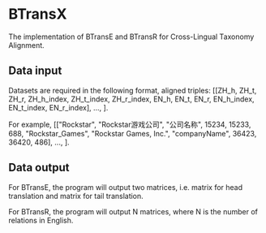 # BTransX
The implementation of BTransE and BTransR for Cross-Lingual Taxonomy Alignment.
## Data input
Datasets are required in the following format,
aligned triples: [[ZH_h, ZH_t, ZH_r, ZH_h_index, ZH_t_index, ZH_r_index, EN_h, EN_t, EN_r, EN_h_index, EN_t_index, EN_r_index], ..., ].

For example, [["Rockstar", "Rockstar游戏公司", "公司名称", 15234, 15233, 688, "Rockstar_Games", "Rockstar Games, Inc.", "companyName", 36423, 36420, 486], ..., ].

## Data output
For BTransE, the program will output two matrices, i.e. matrix for head translation and matrix for tail translation.

For BTransR, the program will output N matrices, where N is the number of relations in English.
